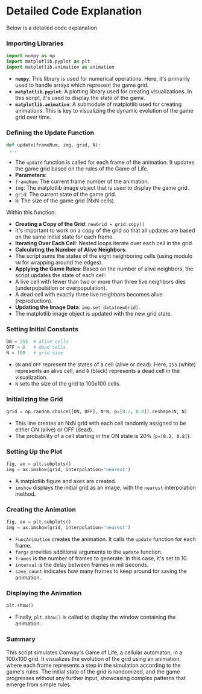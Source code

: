 # Detailed Code Explanation

Below is a detailed code explanation

### Importing Libraries

```py
import numpy as np
import matplotlib.pyplot as plt
import matplotlib.animation as animation
```

- **`numpy`**: This library is used for numerical operations. Here, it's primarily used to handle arrays which represent the game grid.
- **`matplotlib.pyplot`**: A plotting library used for creating visualizations. In this script, it's used to display the state of the game.
- **`matplotlib.animation`**: A submodule of matplotlib used for creating animations. This is key to visualizing the dynamic evolution of the game grid over time.

### Defining the Update Function

```py
def update(frameNum, img, grid, N):
 ...
```

- The `update` function is called for each frame of the animation. It updates the game grid based on the rules of the Game of Life.
- **Parameters**:
 - `frameNum`: The current frame number of the animation.
 - `img`: The matplotlib image object that is used to display the game grid.
 - `grid`: The current state of the game grid.
 - `N`: The size of the game grid (NxN cells).

Within this function:

- **Creating a Copy of the Grid**: `newGrid = grid.copy()`
 - It's important to work on a copy of the grid so that all updates are based on the same initial state for each frame.
- **Iterating Over Each Cell**: Nested loops iterate over each cell in the grid.
- **Calculating the Number of Alive Neighbors**:
 - The script sums the states of the eight neighboring cells (using modulo `%N` for wrapping around the edges).
- **Applying the Game Rules**: Based on the number of alive neighbors, the script updates the state of each cell:
 - A live cell with fewer than two or more than three live neighbors dies (underpopulation or overpopulation).
 - A dead cell with exactly three live neighbors becomes alive (reproduction).
- **Updating the Image Data**: `img.set_data(newGrid)`.
 - The matplotlib image object is updated with the new grid state.

### Setting Initial Constants

```py
ON = 255  # alive cells
OFF = 0   # dead cells
N = 100   # grid size
```

- `ON` and `OFF` represent the states of a cell (alive or dead). Here, `255` (white) represents an alive cell, and `0` (black) represents a dead cell in the visualization.
- `N` sets the size of the grid to 100x100 cells.

### Initializing the Grid

```py
grid = np.random.choice([ON, OFF], N*N, p=[0.2, 0.8]).reshape(N, N)
```

- This line creates an NxN grid with each cell randomly assigned to be either ON (alive) or OFF (dead).
- The probability of a cell starting in the ON state is 20% (`p=[0.2, 0.8]`).

### Setting Up the Plot

```py
fig, ax = plt.subplots()
img = ax.imshow(grid, interpolation='nearest')
```

- A matplotlib figure and axes are created.
- `imshow` displays the initial grid as an image, with the `nearest` interpolation method.

### Creating the Animation

```py
fig, ax = plt.subplots()
img = ax.imshow(grid, interpolation='nearest')
```

- `FuncAnimation` creates the animation. It calls the `update` function for each frame.
- `fargs` provides additional arguments to the `update` function.
- `frames` is the number of frames to generate. In this case, it's set to 10.
- `interval` is the delay between frames in milliseconds.
- `save_count` indicates how many frames to keep around for saving the animation.

### Displaying the Animation

```py
plt.show()
```

- Finally, `plt.show()` is called to display the window containing the animation.

### Summary

This script simulates Conway's Game of Life, a cellular automaton, in a 100x100 grid. It visualizes the evolution of the grid using an animation, where each frame represents a step in the simulation according to the game's rules. The initial state of the grid is randomized, and the game progresses without any further input, showcasing complex patterns that emerge from simple rules.
